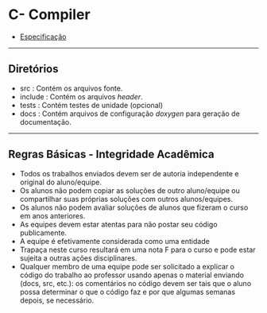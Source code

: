 # C- Compiler

+ [Especificação](./specification/README.md)

---
## Diretórios

+ src : Contém os arquivos fonte.
+ include : Contém os arquivos _header_.
+ tests : Contém testes de unidade (opcional)
+ docs : Contém arquivos de configuração _doxygen_ para geração de documentação.

---

## Regras Básicas - Integridade Acadêmica

+ Todos os trabalhos enviados devem ser de autoria independente e original do aluno/equipe. 
+ Os alunos não podem copiar as soluções de outro aluno/equipe ou compartilhar suas próprias soluções com outros alunos/equipes.
+ Os alunos não podem avaliar soluções de alunos que fizeram o curso em anos anteriores.
+ As equipes devem estar atentas para não postar seu código publicamente.
+ A equipe é efetivamente considerada como uma entidade
+ Trapaça neste curso resultará em uma nota F para o curso e pode estar sujeita a outras ações disciplinares.
+ Qualquer membro de uma equipe pode ser solicitado a explicar o código do trabalho ao professor usando apenas o material enviando (docs, src, etc.): os comentários no código devem ser tais que o aluno possa determinar o que o código faz e por que algumas semanas depois, se necessário.
